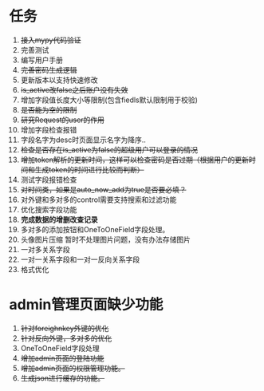 # 任务

1. ~~接入mypy代码验证~~
2. 完善测试
3. 编写用户手册
4. ~~完善密码生成逻辑~~
5. 更新版本以支持快速修改
6. ~~is_active改false之后账户没有失效~~
7. 增加字段值长度大小等限制(包含fiedls默认限制用于校验)
8. ~~是否能为空的限制~~
9. ~~研究Request的user的作用~~
10. 增加字段检查报错
11. 字段名字为desc时页面显示名字为降序..
12. ~~检查是否存在is_active为false的超级用户可以登录的情况~~
13. ~~增加token解析的更新时间，这样可以检查密码是否过期（根据用户的更新时间和生成token的时间进行比较而判断）~~
14. 测试字段报错检查
15. ~~对时间类，如果是auto_now_add为true是否要必填？~~
16. 对外键和多对多的control需要支持搜索和过滤功能
17. 优化搜索字段功能
18. **完成数据的增删改查记录**
19. 多对多的添加按钮和OneToOneField字段处理。
20. 头像图片压缩 暂时不处理图片问题，没有办法存储图片
21. 一对多关系字段
22. 一对一关系字段和一对一反向关系字段
23. 格式优化

# admin管理页面缺少功能

1. ~~针对foreighnkey外键的优化~~
2. ~~针对反向外键，多对多的优化~~
3. OneToOneField字段处理
4. ~~增加admin页面的登陆功能~~
5. ~~增加admin页面的权限管理功能。~~
6. ~~生成json进行缓存的功能。~~